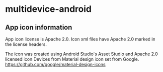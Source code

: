 # multidevice-android

## App icon information

App icon license is Apache 2.0. Icon xml files have Apache 2.0 marked in the license headers. 

The icon was created using Android Studio's Asset Studio and Apache 2.0 licensed icon Devices
from Material design icon set from Google. <https://github.com/google/material-design-icons>
